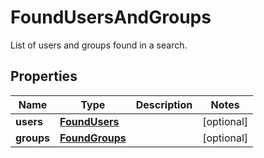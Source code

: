 

# FoundUsersAndGroups

List of users and groups found in a search.

## Properties

Name | Type | Description | Notes
------------ | ------------- | ------------- | -------------
**users** | [**FoundUsers**](FoundUsers.md) |  |  [optional]
**groups** | [**FoundGroups**](FoundGroups.md) |  |  [optional]



